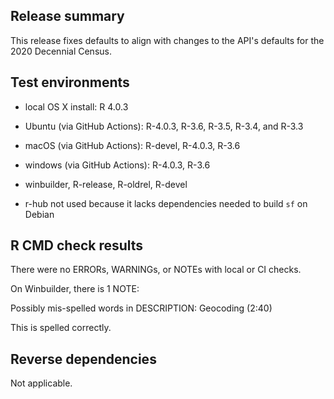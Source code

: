 ## Release summary
This release fixes defaults to align with changes to the API's defaults for the 2020 Decennial Census.

## Test environments
* local OS X install: R 4.0.3
* Ubuntu (via GitHub Actions): R-4.0.3, R-3.6, R-3.5, R-3.4, and R-3.3
* macOS (via GitHub Actions): R-devel, R-4.0.3, R-3.6
* windows (via GitHub Actions): R-4.0.3, R-3.6
* winbuilder, R-release, R-oldrel, R-devel

* r-hub not used because it lacks dependencies needed to build `sf` on Debian

## R CMD check results
There were no ERRORs, WARNINGs, or NOTEs with local or CI checks.

On Winbuilder, there is 1 NOTE:

Possibly mis-spelled words in DESCRIPTION:
  Geocoding (2:40)
  
This is spelled correctly.

## Reverse dependencies
Not applicable.
